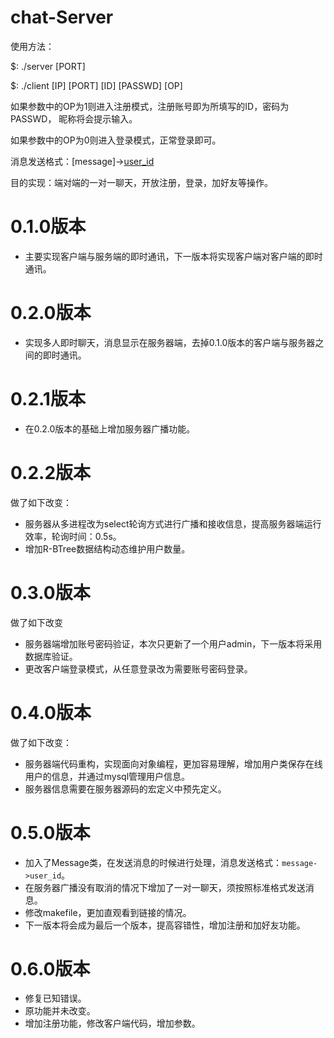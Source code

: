# chat-Server
使用方法：

$: ./server [PORT]
  
$: ./client [IP] [PORT] [ID] [PASSWD] [OP]

如果参数中的OP为1则进入注册模式，注册账号即为所填写的ID，密码为PASSWD， 昵称将会提示输入。

如果参数中的OP为0则进入登录模式，正常登录即可。
  
消息发送格式：[message]->[user_id](无中括号)

目的实现：端对端的一对一聊天，开放注册，登录，加好友等操作。
# 0.1.0版本
- 主要实现客户端与服务端的即时通讯，下一版本将实现客户端对客户端的即时通讯。
# 0.2.0版本
- 实现多人即时聊天，消息显示在服务器端，去掉0.1.0版本的客户端与服务器之间的即时通讯。
# 0.2.1版本
- 在0.2.0版本的基础上增加服务器广播功能。
# 0.2.2版本
做了如下改变：
  - 服务器从多进程改为select轮询方式进行广播和接收信息，提高服务器端运行效率，轮询时间：0.5s。
  - 增加R-BTree数据结构动态维护用户数量。
# 0.3.0版本
做了如下改变
  - 服务器端增加账号密码验证，本次只更新了一个用户admin，下一版本将采用数据库验证。
  - 更改客户端登录模式，从任意登录改为需要账号密码登录。
# 0.4.0版本
做了如下改变：
  - 服务器端代码重构，实现面向对象编程，更加容易理解，增加用户类保存在线用户的信息，并通过mysql管理用户信息。
  - 服务器信息需要在服务器源码的宏定义中预先定义。
# 0.5.0版本
  - 加入了Message类，在发送消息的时候进行处理，消息发送格式：`message->user_id`。
  - 在服务器广播没有取消的情况下增加了一对一聊天，须按照标准格式发送消息。
  - 修改makefile，更加直观看到链接的情况。
  - 下一版本将会成为最后一个版本，提高容错性，增加注册和加好友功能。
# 0.6.0版本
  - 修复已知错误。
  - 原功能并未改变。
  - 增加注册功能，修改客户端代码，增加参数。
